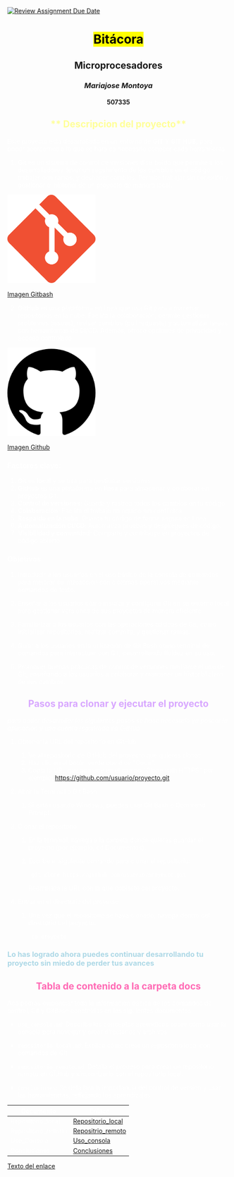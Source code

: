 [![Review Assignment Due Date](https://classroom.github.com/assets/deadline-readme-button-22041afd0340ce965d47ae6ef1cefeee28c7c493a6346c4f15d667ab976d596c.svg)](https://classroom.github.com/a/_svqiCDi)


# <center><mark>**Bitácora**</mark>
## <center> Microprocesadores
### <center>*Mariajose Montoya*
#### <center> 507335

<font color="#FFFF99">

## <center> ** Descripcion del proyecto**

<font color="white">

Este proyecto esta desarrollado en un entorno de **GIT** Y **GIT HUB**; para poder acercarnos a lo que se hara es necesario conocer cada herramienta:

1. **Git** es un sistema de control de versiones distribuido que permite a los desarrolladores llevar un seguimiento de los cambios en el código, trabajar con ramas, y deshacer cambios. Permite trabajar sin conexión y gestionar el historial de un proyecto de manera local.


<img src="./images/Git.png" alt="Texto alternativo" width="200" height="200">

[Imagen Gitbash](https://git-scm.com/downloads/logos)


2. **GitHub** es una plataforma en línea que usa Git para almacenar repositorios en la nube. Facilita la colaboración, permite gestionar problemas (issues), revisar cambios (pull requests) y automatizar tareas con herramientas de CI/CD. Además, ofrece opciones de privacidad y acceso controlado.

<img src="./images/Github.png" alt="Texto alternativo" width="200" height="200">

[Imagen Github](https://www.flaticon.es/icono-gratis/logotipo-de-github_25231)


### Factores clave:

1. **Git** es **local** y se usa para gestionar versiones.
2. **GitHub** es una plataforma en **línea** para almacenar y colaborar en proyectos Git.
3. **Control de versiones**: Guarda y rastrea todos los cambios en tu código.
4. **Colaboración**: Facilita el trabajo en equipo sin conflictos.
5. **Respaldo en la nube**: Guarda tu código de forma segura en línea.
6. **Automatización CI/CD**: Automatiza pruebas y despliegues de código.
7. **Visibilidad y comunidad**: Comparte y contribuye en proyectos de código abierto

### Objetivos

1. Introducir a los usuarios en el uso básico de la consola de comandos para mejorar su interacción con sistemas operativos mediante comandos de texto.

2. Enseñar a los usuarios cómo instalar y configurar Git en su entorno local para gestionar versiones de sus proyectos de manera eficiente.

3. Familiarizar a los usuarios con las operaciones básicas de Git, como inicializar repositorios, realizar commits, y gestionar ramas.

4. Guiar a los usuarios en la utilización de Git Bash como terminal de comandos para interactuar con Git, desarrollando fluidez en su uso.

5. Promover buenas prácticas de control de versiones mediante el uso de Git, enseñando a los usuarios a colaborar y mantener un historial claro de sus cambios.

<font color="#D8A7FF">

## <center>Pasos para clonar y ejecutar el proyecto<center>

<font color="white">

*para poder desarrollar los siguientes pasos se hace necesario ya poseer la aplicacion y una cuenta registrada en GitHub*

1. Obtener la URL del repositorio en GitHub

    1. Ve al repositorio de GitHub del proyecto que quieres clonar.
    2. Haz clic en el botón verde que dice "Code".
    3. Copia la URL que aparece en el campo "Clone with HTTPS" por ejemplo:  https://github.com/usuario/proyecto.git.
2. Abrir la Terminal o Git Bash
    1. Si estás usando Windows, puedes usar Git Bash o Command Prompt. 
3. Clonar el repositorio
    1. En la terminal, navega a la carpeta donde quieras guardar el proyecto (por ejemplo, cd Documentos).
    2. Escribe el siguiente comando para clonar el repositorio:

            git clone https://github.com/usuario/proyecto.git
        Reemplaza la URL con la que copiaste del proyecto.
4. Entrar en el directorio del proyecto
    1. Una vez que el repositorio se haya clonado, navega dentro del directorio del proyecto:

            cd proyecto

<font color="#ADD8E6">

### **Lo has logrado ahora puedes continuar desarrollando tu proyecto sin miedo de perder tus avances**


<font color="#FF69B4">

## <center>Tabla de contenido a la carpeta docs<center>

<font color="white">

Aca podras evidenciar toda la informacion basica de los comandos de control, Git y GitBash conetnidas en los siguientes documentos:

 - `uso_consola.md`: Describe los conceptos aprendidos sobre cómo usar la consola para navegar y crear directorios y archivos.

 - `repositorio_local.md`: Explica cómo crear un repositorio local con comandos de Git.
 
- `repositorio_remoto.md`: Detalla el proceso para crear un repositorio remoto en GitHub y sincronizarlo con el repositorio local.

- `Conclusiones`: Se detallara la importancia del control de version y usar las herramienrtas, reflejando los aprendizajes


| Documento | Enlace |
|--------------|--------------|
| Repositorio_local | [Repositorio_local](/docs/repositorio_local.md)|
| Repositorio_remoto| [Repositrio_remoto](/docs/repositorio-remoto.md) |
|Uso_Consola| [Uso_consola](/docs/uso_consola.md) |
|Conclusiones | [Conclusiones](/docs/Conclusiones.md)


[Texto del enlace](URL)
